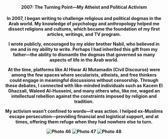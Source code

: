<center><h4>2007: The Turning Point—My Atheist and Political Activism<h4><center>

In 2007, I began writing to challenge religious and political dogmas in the Arab world. My knowledge of psychology and anthropology helped me dissect religions and cultures, which became the foundation of my first articles, writings, and TV program.

I wrote publicly, encouraged by my elder brother Nabil, who believed in me and in my ability to write. Perhaps I had inherited this gift from my father—the ability to dismantle the dogmas that governed so many aspects of life in the Arab world.

At the time, platforms like Al Hiwar Al Mutamadin (Civil Discourse) were among the few spaces where secularists, atheists, and free thinkers could engage in meaningful discussions without censorship. Through these debates, I connected with like-minded individuals such as Kacem El Ghazzali, Waleed Al-Husseini, and many others who, like me, waged an intellectual rebellion against the constraints imposed by religion and tradition.

My activism wasn’t confined to words—it was action. I helped ex-Muslims escape persecution—providing financial and logistical support, and at times, offering them refuge when they had nowhere else to turn.

![Photo 46](46.jpeg)
![Photo 47](47.jpeg)
![Photo 48](48.jpeg)
